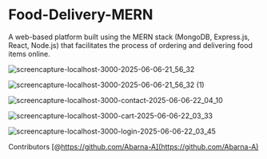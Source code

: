 # Food-Delivery-MERN
A web-based platform built using the MERN stack (MongoDB, Express.js, React, Node.js) that facilitates the process of ordering and delivering food items online.

![screencapture-localhost-3000-2025-06-06-21_56_32](https://github.com/user-attachments/assets/93f4171b-7776-4282-a1ff-7c68b0cb711e)

![screencapture-localhost-3000-2025-06-06-21_56_32 (1)](https://github.com/user-attachments/assets/8a15ccaf-6c57-4145-97a2-a16832854af4)

![screencapture-localhost-3000-contact-2025-06-06-22_04_10](https://github.com/user-attachments/assets/87f4c876-0b3d-4e3a-873f-9dd87b611012)

![screencapture-localhost-3000-cart-2025-06-06-22_03_33](https://github.com/user-attachments/assets/63b5b6ea-7356-422a-8341-4e19aa59f103)

![screencapture-localhost-3000-login-2025-06-06-22_03_45](https://github.com/user-attachments/assets/dda97515-865f-4905-91e0-723f10af9684)

Contributors 
[@https://github.com/Abarna-A](https://github.com/Abarna-A)
